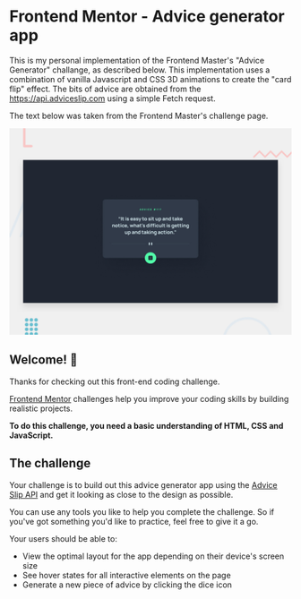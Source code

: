 # Frontend Mentor - Advice generator app

This is my personal implementation of the Frontend Master's "Advice Generator" challange, as described below. This implementation uses a combination of vanilla Javascript and CSS 3D animations to create the "card flip" effect. The bits of advice are obtained from the https://api.adviceslip.com using a simple Fetch request. 

The text below was taken from the Frontend Master's challenge page.

![Design preview for the Advice generator app coding challenge](./design/desktop-preview.jpg)

## Welcome! 👋

Thanks for checking out this front-end coding challenge.

[Frontend Mentor](https://www.frontendmentor.io) challenges help you improve your coding skills by building realistic projects.

**To do this challenge, you need a basic understanding of HTML, CSS and JavaScript.**

## The challenge

Your challenge is to build out this advice generator app using the [Advice Slip API](https://api.adviceslip.com) and get it looking as close to the design as possible.

You can use any tools you like to help you complete the challenge. So if you've got something you'd like to practice, feel free to give it a go.

Your users should be able to:

- View the optimal layout for the app depending on their device's screen size
- See hover states for all interactive elements on the page
- Generate a new piece of advice by clicking the dice icon
